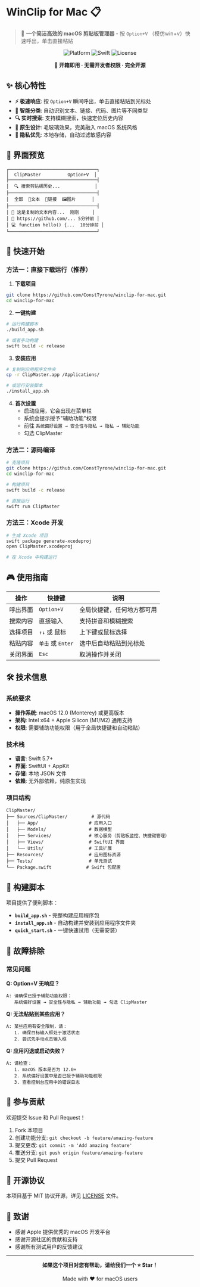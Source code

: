 # WinClip for Mac 📋

> 🎯 **一个简洁高效的 macOS 剪贴板管理器** - 按 `Option+V` （模仿win+v）快速呼出，单击直接粘贴

<div align="center">

![Platform](https://img.shields.io/badge/macOS-12.0+-green?style=flat-square)
![Swift](https://img.shields.io/badge/Swift-5.7+-orange?style=flat-square)
![License](https://img.shields.io/badge/License-MIT-blue?style=flat-square)

**🚀 开箱即用 · 无需开发者权限 · 完全开源**

</div>

## ✨ 核心特性

- **⚡ 极速响应**: 按 `Option+V` 瞬间呼出，单击直接粘贴到光标处
- **🧠 智能分类**: 自动识别文本、链接、代码、图片等不同类型
- **🔍 实时搜索**: 支持模糊搜索，快速定位历史内容
- **🎨 原生设计**: 毛玻璃效果，完美融入 macOS 系统风格
- **🔐 隐私优先**: 本地存储，自动过滤敏感内容

## 📸 界面预览

```
┌─────────────────────────────────┐
│  ClipMaster          Option+V  │
├─────────────────────────────────┤
│  🔍 搜索剪贴板历史...             │
├─────────────────────────────────┤
│  全部  📝文本  🔗链接  🖼️图片      │
├─────────────────────────────────┤
│ 📝 这是复制的文本内容...  刚刚     │
│ 🔗 https://github.com/... 5分钟前 │
│ 💻 function hello() {...  10分钟前 │
└─────────────────────────────────┘
```

## 🚀 快速开始

### 方法一：直接下载运行（推荐）

1. **下载项目**
```bash
git clone https://github.com/ConstTyrone/winclip-for-mac.git
cd winclip-for-mac
```

2. **一键构建**
```bash
# 运行构建脚本
./build_app.sh

# 或者手动构建
swift build -c release
```

3. **安装应用**
```bash
# 复制到应用程序文件夹
cp -r ClipMaster.app /Applications/

# 或运行安装脚本
./install_app.sh
```

4. **首次设置**
   - 启动应用，它会出现在菜单栏
   - 系统会提示授予"辅助功能"权限
   - 前往 `系统偏好设置 → 安全性与隐私 → 隐私 → 辅助功能`
   - 勾选 ClipMaster

### 方法二：源码编译

```bash
# 克隆项目
git clone https://github.com/ConstTyrone/winclip-for-mac.git
cd winclip-for-mac

# 构建项目
swift build -c release

# 直接运行
swift run ClipMaster
```

### 方法三：Xcode 开发

```bash
# 生成 Xcode 项目
swift package generate-xcodeproj
open ClipMaster.xcodeproj

# 在 Xcode 中构建运行
```

## 🎮 使用指南

| 操作 | 快捷键 | 说明 |
|------|--------|------|
| 呼出界面 | `Option+V` | 全局快捷键，任何地方都可用 |
| 搜索内容 | 直接输入 | 支持拼音和模糊搜索 |
| 选择项目 | `↑↓` 或 鼠标 | 上下键或鼠标选择 |
| 粘贴内容 | `单击` 或 `Enter` | 选中后自动粘贴到光标处 |
| 关闭界面 | `Esc` | 取消操作并关闭 |

## 🛠 技术信息

### 系统要求
- **操作系统**: macOS 12.0 (Monterey) 或更高版本
- **架构**: Intel x64 + Apple Silicon (M1/M2) 通用支持
- **权限**: 需要辅助功能权限（用于全局快捷键和自动粘贴）

### 技术栈
- **语言**: Swift 5.7+
- **界面**: SwiftUI + AppKit
- **存储**: 本地 JSON 文件
- **依赖**: 无外部依赖，纯原生实现

### 项目结构
```
ClipMaster/
├── Sources/ClipMaster/         # 源代码
│   ├── App/                   # 应用入口
│   ├── Models/                # 数据模型
│   ├── Services/              # 核心服务（剪贴板监控、快捷键管理）
│   ├── Views/                 # SwiftUI 界面
│   └── Utils/                 # 工具扩展
├── Resources/                 # 应用图标资源
├── Tests/                     # 单元测试
└── Package.swift             # Swift 包配置
```

## 🔧 构建脚本

项目提供了便利脚本：

- **`build_app.sh`** - 完整构建应用程序包
- **`install_app.sh`** - 自动构建并安装到应用程序文件夹
- **`quick_start.sh`** - 一键快速试用（无需安装）

## 🐛 故障排除

### 常见问题

**Q: Option+V 无响应？**
```
A: 请确保已授予辅助功能权限：
   系统偏好设置 → 安全性与隐私 → 辅助功能 → 勾选 ClipMaster
```

**Q: 无法粘贴到某些应用？**
```
A: 某些应用有安全限制，请：
   1. 确保目标输入框处于激活状态
   2. 尝试先手动点击输入框
```

**Q: 应用闪退或启动失败？**
```
A: 请检查：
   1. macOS 版本是否为 12.0+
   2. 系统偏好设置中是否已授予辅助功能权限
   3. 查看控制台应用中的错误日志
```

## 🤝 参与贡献

欢迎提交 Issue 和 Pull Request！

1. Fork 本项目
2. 创建功能分支: `git checkout -b feature/amazing-feature`
3. 提交更改: `git commit -m 'Add amazing feature'`
4. 推送分支: `git push origin feature/amazing-feature`
5. 提交 Pull Request

## 📄 开源协议

本项目基于 MIT 协议开源，详见 [LICENSE](LICENSE) 文件。

## 🙏 致谢

- 感谢 Apple 提供优秀的 macOS 开发平台
- 感谢开源社区的贡献和支持
- 感谢所有测试用户的反馈建议

---

<div align="center">

**如果这个项目对您有帮助，请给我们一个 ⭐ Star！**

Made with ❤️ for macOS users

</div>
